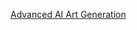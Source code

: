 [Advanced AI Art Generation](https://courses.opencv.org/courses/course-v1:AIArtGeneration+Advanced+102/course/)
